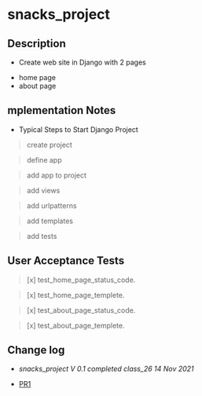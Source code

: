 # snacks_project

## Description

* Create web site in Django with 2 pages
- home page
- about page

## mplementation Notes

* Typical Steps to Start Django Project

> create project

> define app

> add app to project

> add views

> add urlpatterns

> add templates

> add tests

## User Acceptance Tests

> [x] test_home_page_status_code.

> [x] test_home_page_templete.

> [x]  test_about_page_status_code.

> [x] test_about_page_templete.


## Change log

- _snacks_project V 0.1 completed class_26_ *14 Nov 2021*


- [PR1](https://github.com/BasharTaamneh/django-snacks/pull/1)



